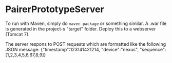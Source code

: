 PairerPrototypeServer
=====================

To run with Maven, 
simply do ```maven package``` or something similar. A .war file is generated in the project-s "target" folder. Deploy this to a webserver (Tomcat 7).

The server respons to POST requests which are formatted like the following JSON message:
{"timestamp":123141421214, "device":"nexus", "sequence":[1,2,3,4,5,6,67,8,9]}
